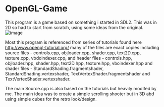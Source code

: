 # OpenGL-Game

This program is a game based on something i started in SDL2. This was in 2D so had to start from scratch, using some ideas from the original. 
![image](https://user-images.githubusercontent.com/74846782/170986966-149e9725-1199-4d54-b198-2d6b24698446.png)

Most this program is referenced from series of tutorials found here http://www.opengl-tutorial.org/ 
many of the files are exact copies including source files - controls.cpp, objloader.cpp, shader.cpp, text2D.cpp, texture.cpp, vbdoindexer.cpp,
and header files - controls.hpp, objloader.hpp, shader.hpp, text2D.hpp, texture.hpp, vboindexer.hpp 
and shader files - StandardShading.fragmentshader, StandardShading.vertexshader, TextVertexShader.fragmentshader and TextVertexShader.vertexshader.

The main Source.cpp is also based on the tutorials but heavily modifed by me. The main idea was to create a simple scrolling shooter but in 3D abd using simple cubes for the retro look/design.


